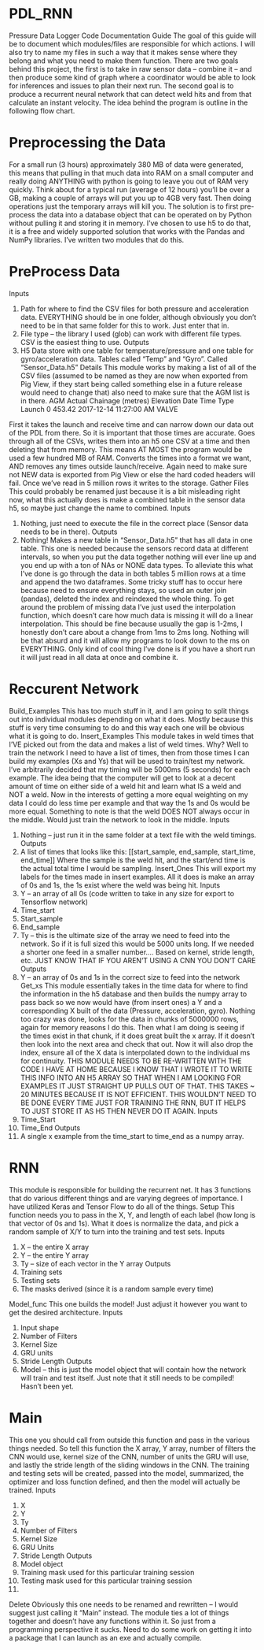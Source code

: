# PDL_RNN
Pressure Data Logger Code Documentation Guide
The goal of this guide will be to document which modules/files are responsible for which actions. I will also try to name my files in such a way that it makes sense where they belong and what you need to make them function.
There are two goals behind this project, the first is to take in raw sensor data – combine it – and then produce some kind of graph where a coordinator would be able to look for inferences and issues to plan their next run. The second goal is to produce a recurrent neural network that can detect weld hits and from that calculate an instant velocity. The idea behind the program is outline in the following flow chart.
 
# Preprocessing the Data
For a small run (3 hours) approximately 380 MB of data were generated, this means that pulling in that much data into RAM on a small computer and really doing ANYTHING with python is going to leave you out of RAM very quickly. Think about for a typical run (average of 12 hours) you’ll be over a GB, making a couple of arrays will put you up to 4GB very fast. Then doing operations just the temporary arrays will kill you.
The solution is to first pre-process the data into a database object that can be operated on by Python without pulling it and storing it in memory. I’ve chosen to use h5 to do that, it is a free and widely supported solution that works with the Pandas and NumPy libraries. I’ve written two modules that do this.
 
# PreProcess Data
Inputs
1)	Path for where to find the CSV files for both pressure and acceleration data. EVERYTHING should be in one folder, although obviously you don’t need to be in that same folder for this to work. Just enter that in.
2)	File type – the library I used (glob) can work with different file types. CSV is the easiest thing to use.
Outputs
1)	H5 Data store with one table for temperature/pressure and one table for gyro/acceleration data. Tables called “Temp” and “Gyro”. Called “Sensor_Data.h5”
Details
This module works by making a list of all of the CSV files (assumed to be named as they are now when exported from Pig View, if they start being called something else in a future release would need to change that) also need to make sure that the AGM list is in there.
AGM	Actual Chainage (metres)	Elevation	Date	Time	Type
Launch	0	453.42	2017-12-14	11:27:00 AM	VALVE

First it takes the launch and receive time and can narrow down our data out of the PDL from there. So it is important that those times are accurate.
Goes through all of the CSVs, writes them into an h5 one CSV at a time and then deleting that from memory. This means AT MOST the program would be used a few hundred MB of RAM. Converts the times into a format we want, AND removes any times outside launch/receive. Again need to make sure not NEW data is exported from Pig View or else the hard coded headers will fail.
Once we’ve read in 5 million rows it writes to the storage.
Gather Files
This could probably be renamed just because it is a bit misleading right now, what this actually does is make a combined table in the sensor data h5, so maybe just change the name to combined.
Inputs
1)	Nothing, just need to execute the file in the correct place (Sensor data needs to be in there).
Outputs
1)	Nothing! Makes a new table in “Sensor_Data.h5” that has all data in one table.
This one is needed because the sensors record data at different intervals, so when you put the data together nothing will ever line up and you end up with a ton of NAs or NONE data types.
To alleviate this what I’ve done is go through the data in both tables 5 million rows at a time and append the two dataframes. Some tricky stuff has to occur here because need to ensure everything stays, so used an outer join (pandas), deleted the index and reindexed the whole thing. To get around the problem of missing data I’ve just used the interpolation function, which doesn’t care how much data is missing it will do a linear interpolation. This should be fine because usually the gap is 1-2ms, I honestly don’t care about a change from 1ms to 2ms long. Nothing will be that absurd and it will allow my programs to look down to the ms on EVERYTHING.
Only kind of cool thing I’ve done is if you have a short run it will just read in all data at once and combine it.

# Reccurent Network

Build_Examples
This has too much stuff in it, and I am going to split things out into individual modules depending on what it does. Mostly because this stuff is very time consuming to do and this way each one will be obvious what it is going to do.
Insert_Examples
This module takes in weld times that I’VE picked out from the data and makes a list of weld times. Why? Well to train the network I need to have a list of times, then from those times I can build my examples (Xs and Ys) that will be used to train/test my network.
I’ve arbitrarily decided that my timing will be 5000ms (5 seconds) for each example. The idea being that the computer will get to look at a decent amount of time on either side of a weld hit and learn what IS a weld and NOT a weld. Now in the interests of getting a more equal weighting on my data I could do less time per example and that way the 1s and 0s would be more equal. Something to note is that the weld DOES NOT always occur in the middle. Would just train the network to look in the middle.
Inputs
1)	Nothing – just run it in the same folder at a text file with the weld timings.
Outputs
1)	A list of times that looks like this:
[[start_sample, end_sample, start_time, end_time]]
Where the sample is the weld hit, and the start/end time is the actual total time I would be sampling.
Insert_Ones
This will export my labels for the times made in insert examples. All it does is make an array of 0s and 1s, the 1s exist where the weld was being hit.
Inputs
1)	Y – an array of all 0s (code written to take in any size for export to Tensorflow network)
2)	Time_start
3)	Start_sample
4)	End_sample
5)	Ty – this is the ultimate size of the array we need to feed into the network. So if it is full sized this would be 5000 units long. If we needed a shorter one feed in a smaller number…. Based on kernel, stride length, etc. JUST KNOW THAT IF YOU AREN’T USING A CNN YOU DON’T CARE
Outputs
1)	Y – an array of 0s and 1s in the correct size to feed into the network
Get_xs
This module essentially takes in the time data for where to find the information in the h5 database and then builds the numpy array to pass back so we now would have (from insert ones) a Y and a corresponding X built of the data (Pressure, acceleration, gyro).
Nothing too crazy was done, looks for the data in chunks of 5000000 rows, again for memory reasons I do this. Then what I am doing is seeing if the times exist in that chunk, if it does great built the x array. If it doesn’t then look into the next area and check that out. Now it will also drop the index, ensure all of the X data is interpolated down to the individual ms for continuity.
THIS MODULE NEEDS TO BE RE-WRITTEN WITH THE CODE I HAVE AT HOME BECAUSE I KNOW THAT I WROTE IT TO WRITE THIS INFO INTO AN H5 ARRAY SO THAT WHEN I AM LOOKING FOR EXAMPLES IT JUST STRAIGHT UP PULLS OUT OF THAT. THIS TAKES ~ 20 MINUTES BECAUSE IT IS NOT EFFICIENT. THIS WOULDN’T NEED TO BE DONE EVERY TIME JUST FOR TRAINING THE RNN, BUT IT HELPS TO JUST STORE IT AS H5 THEN NEVER DO IT AGAIN.
Inputs
1)	Time_Start
2)	Time_End
Outputs
1)	A single x example from the time_start to time_end as a numpy array.

# RNN
This module is responsible for building the recurrent net. It has 3 functions that do various different things and are varying degrees of importance. I have utilized Keras and Tensor Flow to do all of the things.
Setup
This function needs you to pass in the X, Y, and length of each label (how long is that vector of 0s and 1s). What it does is normalize the data, and pick a random sample of X/Y to turn into the training and test sets.
Inputs
1)	X – the entire X array
2)	Y – the entire Y array
3)	Ty – size of each vector in the Y array
Outputs
1)	Training sets
2)	Testing sets
3)	The masks derived (since it is a random sample every time)

Model_func
This one builds the model! Just adjust it however you want to get the desired architecture.
Inputs
1)	Input shape
2)	Number of Filters
3)	Kernel Size
4)	GRU units
5)	Stride Length
Outputs
1)	Model – this is just the model object that will contain how the network will train and test itself. Just note that it still needs to be compiled! Hasn’t been yet.

# Main
This one you should call from outside this function and pass in the various things needed. So tell this function the X array, Y array, number of filters the CNN would use, kernel size of the CNN, number of units the GRU will use, and lastly the stride length of the sliding windows in the CNN. The training and testing sets will be created, passed into the model, summarized, the optimizer and loss function defined, and then the model will actually be trained.
Inputs
1)	X
2)	Y
3)	Ty
4)	Number of Filters
5)	Kernel Size
6)	GRU Units
7)	Stride Length
Outputs
1)	Model object
2)	Training mask used for this particular training session
3)	Testing mask used for this particular training session
4)	 
Delete
Obviously this one needs to be renamed and rewritten – I would suggest just calling it “Main” instead. The module ties a lot of things together and doesn’t have any functions within it. So just from a programming perspective it sucks. Need to do some work on getting it into a package that I can launch as an exe and actually compile.
